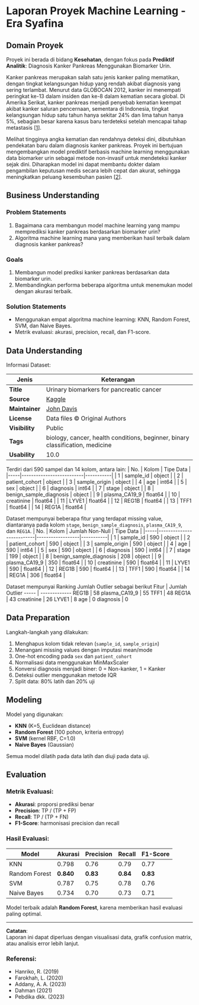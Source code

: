 
# Laporan Proyek Machine Learning - Era Syafina

## Domain Proyek

Proyek ini berada di bidang **Kesehatan**, dengan fokus pada **Prediktif Analitik**: Diagnosis Kanker Pankreas Menggunakan Biomarker Urin.

Kanker pankreas merupakan salah satu jenis kanker paling mematikan, dengan tingkat kelangsungan hidup yang rendah akibat diagnosis yang sering terlambat. Menurut data GLOBOCAN 2012, kanker ini menempati peringkat ke-13 dalam insiden dan ke-8 dalam kematian secara global. Di Amerika Serikat, kanker pankreas menjadi penyebab kematian keempat akibat kanker saluran pencernaan, sementara di Indonesia, tingkat kelangsungan hidup satu tahun hanya sekitar 24% dan lima tahun hanya 5%, sebagian besar karena kasus baru terdeteksi setelah mencapai tahap metastasis [[1](https://doi.org/10.35816/jiskh.v10i2.132)].

Melihat tingginya angka kematian dan rendahnya deteksi dini, dibutuhkan pendekatan baru dalam diagnosis kanker pankreas. Proyek ini bertujuan mengembangkan model prediktif berbasis machine learning menggunakan data biomarker urin sebagai metode non-invasif untuk mendeteksi kanker sejak dini. Diharapkan model ini dapat membantu dokter dalam pengambilan keputusan medis secara lebih cepat dan akurat, sehingga meningkatkan peluang kesembuhan pasien [[2](https://doi.org/10.1038/s41598-019-55523-x)].

## Business Understanding

### Problem Statements
1. Bagaimana cara membangun model machine learning yang mampu memprediksi kanker pankreas berdasarkan biomarker urin?
2. Algoritma machine learning mana yang memberikan hasil terbaik dalam diagnosis kanker pankreas?

### Goals
1. Membangun model prediksi kanker pankreas berdasarkan data biomarker urin.
2. Membandingkan performa beberapa algoritma untuk menemukan model dengan akurasi terbaik.

### Solution Statements
- Menggunakan empat algoritma machine learning: KNN, Random Forest, SVM, dan Naive Bayes.
- Metrik evaluasi: akurasi, precision, recall, dan F1-score.

## Data Understanding

Informasi Dataset:

| Jenis  | Keterangan |
|--------|------------|
| **Title** | Urinary biomarkers for pancreatic cancer |
| **Source** | [Kaggle](https://www.kaggle.com/johnjdavisiv/urinary-biomarkers-for-pancreatic-cancer) |
| **Maintainer** | [John Davis](https://www.kaggle.com/johnjdavisiv) |
| **License** | Data files © Original Authors |
| **Visibility** | Public |
| **Tags** | biology, cancer, health conditions, beginner, binary classification, medicine |
| **Usability** | 10.0 |

Terdiri dari 590 sampel dan 14 kolom, antara lain:
| No. | Kolom                    | Tipe Data |
|-----|--------------------------|-----------|
| 1   | sample_id                | object    |
| 2   | patient_cohort           | object    |
| 3   | sample_origin            | object    |
| 4   | age                      | int64     |
| 5   | sex                      | object    |
| 6   | diagnosis                | int64     |
| 7   | stage                    | object    |
| 8   | benign_sample_diagnosis | object    |
| 9   | plasma_CA19_9           | float64   |
| 10  | creatinine              | float64   |
| 11  | LYVE1                   | float64   |
| 12  | REG1B                   | float64   |
| 13  | TFF1                    | float64   |
| 14  | REG1A                   | float64   |

Dataset mempunyai beberapa fitur yang terdapat missing value, diantaranya pada kolom `stage`, `benign_sample_diagnosis`, `plasma_CA19_9`, dan `REG1A`.
| No. | Kolom                    | Jumlah Non-Null | Tipe Data |
|-----|--------------------------|------------------|-----------|
| 1   | sample_id                | 590              | object    |
| 2   | patient_cohort           | 590              | object    |
| 3   | sample_origin            | 590              | object    |
| 4   | age                      | 590              | int64     |
| 5   | sex                      | 590              | object    |
| 6   | diagnosis                | 590              | int64     |
| 7   | stage                    | 199              | object    |
| 8   | benign_sample_diagnosis | 208              | object    |
| 9   | plasma_CA19_9           | 350              | float64   |
| 10  | creatinine              | 590              | float64   |
| 11  | LYVE1                   | 590              | float64   |
| 12  | REG1B                   | 590              | float64   |
| 13  | TFF1                    | 590              | float64   |
| 14  | REG1A                   | 306              | float64   |

Dataset mempunyai Ranking Jumlah Outlier sebagai berikut
Fitur | Jumlah Outlier
----- | -------------
REG1B | 58
plasma_CA19_9 | 55
TFF1 | 48
REG1A | 43
creatinine | 26
LYVE1 | 8
age | 0
diagnosis | 0

## Data Preparation

Langkah-langkah yang dilakukan:
1. Menghapus kolom tidak relevan (`sample_id`, `sample_origin`)
2. Menangani missing values dengan imputasi mean/mode
3. One-hot encoding pada `sex` dan `patient_cohort`
4. Normalisasi data menggunakan MinMaxScaler
5. Konversi diagnosis menjadi biner: 0 = Non-kanker, 1 = Kanker
6. Deteksi outlier menggunakan metode IQR
7. Split data: 80% latih dan 20% uji

## Modeling

Model yang digunakan:
- **KNN** (K=5, Euclidean distance)
- **Random Forest** (100 pohon, kriteria entropy)
- **SVM** (kernel RBF, C=1.0)
- **Naive Bayes** (Gaussian)

Semua model dilatih pada data latih dan diuji pada data uji.

## Evaluation

### Metrik Evaluasi:
- **Akurasi**: proporsi prediksi benar
- **Precision**: TP / (TP + FP)
- **Recall**: TP / (TP + FN)
- **F1-Score**: harmonisasi precision dan recall

### Hasil Evaluasi:

| Model           | Akurasi | Precision | Recall | F1-Score |
|----------------|---------|-----------|--------|----------|
| KNN            | 0.798   | 0.76      | 0.79   | 0.77     |
| Random Forest  | **0.840** | **0.83**  | **0.84** | **0.83** |
| SVM            | 0.787   | 0.75      | 0.78   | 0.76     |
| Naive Bayes    | 0.734   | 0.70      | 0.73   | 0.71     |

Model terbaik adalah **Random Forest**, karena memberikan hasil evaluasi paling optimal.

---

**Catatan**:  
Laporan ini dapat diperluas dengan visualisasi data, grafik confusion matrix, atau analisis error lebih lanjut.


### Referensi:
- Hanriko, R. (2019)
- Farokhah, L. (2020)
- Addany, A. A. (2023)
- Dahman (2021)
- Pebdika dkk. (2023)


